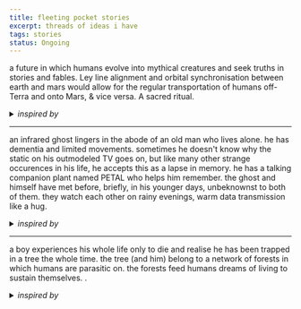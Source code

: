 ```yaml
---
title: fleeting pocket stories
excerpt: threads of ideas i have 
tags: stories
status: Ongoing
---
```


a future in which humans evolve into mythical creatures and seek truths in stories and fables. Ley line alignment and orbital synchronisation between earth and mars would allow for the regular transportation of humans off-Terra and onto Mars, & vice versa. A sacred ritual. 

<details> 
	<summary> <i>inspired by</i> </summary>
	<ul>
	<li>Genshin Impact's lore; on ley line openings, and the "ancient tree" </li>
	<li>"Ley lines... A mysterious network that links the whole world together, within which flow the elements. it's said the ley lines remember all things that happen in this world, from the surface down to the deepest depths..." </li>
	</ul>
</details>

---

an infrared ghost lingers in the abode of an old man who lives alone. he has dementia and limited movements. sometimes he doesn't know why the static on his outmodeled TV goes on, but like many other strange occurences in his life, he accepts this as a lapse in memory. he has a talking companion plant named PETAL who helps him remember. the ghost and himself have met before, briefly, in his younger days, unbeknownst to both of them. they watch each other on rainy evenings, warm data transmission like a hug. 
	
<details> 
<summary> <i>inspired by</i> </summary>
<ul>
<li>rachel's reply to my instastory on the early morning when my TV suddenly turned on and the anchorwoman on channel news asia stirred me up from my sleep. felt eerie with the TV light casting a glow on my father who was sound asleep in the living room. </li>
<li>the quantum ghost at a mountain teashack in China, from the novel Ghostwritten by David Mitchell.. that story has never really left me</li>
</ul>
</details>

---

a boy experiences his whole life only to die and realise he has been trapped in a tree the whole time. the tree (and him) belong to a network of forests in which humans are parasitic on. the forests feed humans dreams of living to sustain themselves. . 

<details> 
<summary> <i>inspired by</i> </summary>
<ul>
<li>melvin's nightmare. haha</li>
	<li> the matrix, but organic </li>
</ul>
</details>
